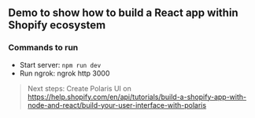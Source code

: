 ## Demo to show how to build a React app within Shopify ecosystem

### Commands to run

- Start server: `npm run dev`
- Run ngrok: ngrok http 3000

> Next steps: Create Polaris UI on https://help.shopify.com/en/api/tutorials/build-a-shopify-app-with-node-and-react/build-your-user-interface-with-polaris
